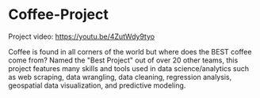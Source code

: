 # Coffee-Project
Project video: https://youtu.be/4ZutWdy9tyo

Coffee is found in all corners of the world but where does the BEST coffee come from? Named the "Best Project" out of over 20 other teams, this project features many skills and tools used in data science/analytics such as web scraping, data wrangling, data cleaning, regression analysis, geospatial data visualization, and predictive modeling.
